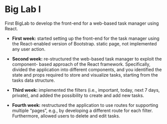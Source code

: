 # Big Lab I

First BigLab to develop the front-end for a web-based task manager using React. 

* **First week:** started setting up the front-end for the task manager using the React-enabled version of Bootstrap. static page, not implemented any user action.

* **Second week:** re-structured the web-based task manager to exploit the component- based approach of the React framework. Specifically, divided the application into different components, and you identified the state and props required to store and visualize tasks, starting from the tasks data structure.

* **Third week:** implemented the filters (i.e., important, today, next 7 days, private), and added the possibility to create and add new tasks.

* **Fourth week:** restructured the application to use routes for supporting multiple “pages”, e.g., by developing a different route for each filter. Furthermore, allowed users to delete and edit tasks.
